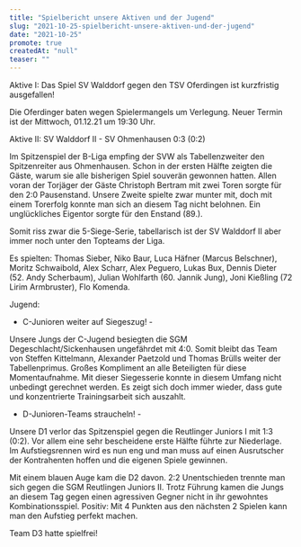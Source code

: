 ```yaml
---
title: "Spielbericht unsere Aktiven und der Jugend"
slug: "2021-10-25-spielbericht-unsere-aktiven-und-der-jugend"
date: "2021-10-25"
promote: true
createdAt: "null"
teaser: ""
---
```

Aktive I: Das Spiel SV Walddorf gegen den TSV Oferdingen ist kurzfristig ausgefallen!


Die Oferdinger baten wegen Spielermangels um Verlegung. Neuer Termin ist der Mittwoch, 01.12.21 um 19:30 Uhr.



Aktive II: SV Walddorf II - SV Ohmenhausen 0:3 (0:2)


Im Spitzenspiel der B-Liga empfing der SVW als Tabellenzweiter den Spitzenreiter aus Ohmenhausen. Schon in der ersten Hälfte zeigten die Gäste, warum sie alle bisherigen Spiel souverän gewonnen hatten. Allen voran der Torjäger der Gäste Christoph Bertram mit zwei Toren sorgte für den 2:0 Pausenstand. Unsere Zweite spielte zwar munter mit, doch mit einem Torerfolg konnte man sich an diesem Tag nicht belohnen. Ein unglückliches Eigentor sorgte für den Enstand (89.).


Somit riss zwar die 5-Siege-Serie, tabellarisch ist der SV Walddorf II aber immer noch unter den Topteams der Liga.


Es spielten: Thomas Sieber, Niko Baur, Luca Häfner (Marcus Belschner), Moritz Schwaibold, Alex Scharr, Alex Peguero, Lukas  Bux, Dennis Dieter (52. Andy Scherbaum), Julian Wohlfarth (60. Jannik Jung), Joni Kießling (72 Lirim Armbruster), Flo Komenda.



Jugend:



- C-Junioren weiter auf Siegeszug! -


Unsere Jungs der C-Jugend besiegten die SGM Degeschlacht/Sickenhausen ungefährdet mit 4:0. Somit bleibt das Team von Steffen Kittelmann, Alexander Paetzold und Thomas Brülls weiter der Tabellenprimus. Großes Kompliment an alle Beteiligten für diese Momentaufnahme. Mit dieser Siegesserie konnte in diesem Umfang nicht unbedingt gerechnet werden. Es zeigt sich doch immer wieder, dass gute und konzentrierte Trainingsarbeit sich auszahlt.



- D-Junioren-Teams straucheln! -


Unsere D1 verlor das Spitzenspiel gegen die Reutlinger Juniors I mit 1:3 (0:2). Vor allem eine sehr bescheidene erste Hälfte führte zur Niederlage. Im Aufstiegsrennen wird es nun eng und man muss auf einen Ausrutscher der Kontrahenten hoffen und die eigenen Spiele gewinnen.


Mit einem blauen Auge kam die D2 davon. 2:2 Unentschieden trennte man sich gegen die SGM Reutlingen Juniors II. Trotz Führung kamen die Jungs an diesem Tag gegen einen agressiven Gegner nicht in ihr gewohntes Kombinationsspiel. Positiv: Mit 4 Punkten aus den nächsten 2 Spielen kann man den Aufstieg perfekt machen.


Team D3 hatte spielfrei!


<p class="default-style"> 


<p class="ox-2989754d1f-"> 
